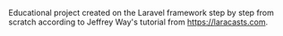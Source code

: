 Educational project created on the Laravel framework step by step from scratch according to Jeffrey Way's tutorial from https://laracasts.com.
